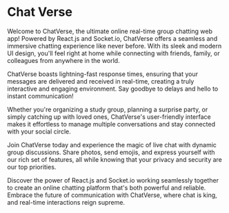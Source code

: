 # Chat Verse
Welcome to ChatVerse, the ultimate online real-time group chatting web app! Powered by React.js and Socket.io, ChatVerse offers a seamless and immersive chatting experience like never before. With its sleek and modern UI design, you'll feel right at home while connecting with friends, family, or colleagues from anywhere in the world.

ChatVerse boasts lightning-fast response times, ensuring that your messages are delivered and received in real-time, creating a truly interactive and engaging environment. Say goodbye to delays and hello to instant communication!

Whether you're organizing a study group, planning a surprise party, or simply catching up with loved ones, ChatVerse's user-friendly interface makes it effortless to manage multiple conversations and stay connected with your social circle.

Join ChatVerse today and experience the magic of live chat with dynamic group discussions. Share photos, send emojis, and express yourself with our rich set of features, all while knowing that your privacy and security are our top priorities.

Discover the power of React.js and Socket.io working seamlessly together to create an online chatting platform that's both powerful and reliable. Embrace the future of communication with ChatVerse, where chat is king, and real-time interactions reign supreme.